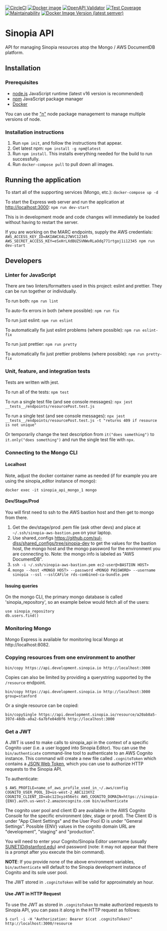 [![CircleCI](https://circleci.com/gh/LD4P/sinopia_api.svg?style=svg)](https://circleci.com/gh/LD4P/sinopia_api)
[![Docker image](https://images.microbadger.com/badges/image/ld4p/sinopia_api.svg)](https://microbadger.com/images/ld4p/sinopia_api "Get your own image badge on microbadger.com")
[![OpenAPI Validator](http://validator.swagger.io/validator?url=https://raw.githubusercontent.com/LD4P/sinopia_api/main/openapi.yml)](http://validator.swagger.io/validator/debug?url=https://raw.githubusercontent.com/LD4P/sinopia_api/main/openapi.yml)
[![Test Coverage](https://api.codeclimate.com/v1/badges/8cfcf854f776a8c16e4a/test_coverage)](https://codeclimate.com/github/LD4P/sinopia_api/test_coverage)
[![Maintainability](https://api.codeclimate.com/v1/badges/8cfcf854f776a8c16e4a/maintainability)](https://codeclimate.com/github/LD4P/sinopia_api/maintainability)
[![Docker Image Version (latest semver)](https://img.shields.io/docker/v/ld4p/sinopia_api?sort=semver)](https://hub.docker.com/repository/docker/ld4p/sinopia_api/tags?page=1&ordering=last_updated)

# Sinopia API

API for managing Sinopia resources atop the Mongo / AWS DocumentDB platform.

## Installation

### Prerequisites

* [node.js](https://nodejs.org/en/download/) JavaScript runtime (latest v16 version is recommended)
* [npm](https://www.npmjs.com/) JavaScript package manager
* [Docker](https://www.docker.com/)

You can use the ["n"](https://www.npmjs.com/package/n) node package management to manage multiple versions of node.

### Installation instructions

1.  Run `npm init`, and follow the instructions that appear.
2.  Get latest npm: `npm install -g npm@latest`
3.  Run `npm install`. This installs everything needed for the build to run successfully.
4.  Run `docker-compose pull` to pull down all images.

## Running the application
To start all of the supporting services (Mongo, etc.):
`docker-compose up -d`

To start the Express web server and run the application at [http://localhost:3000](http://localhost:3000):
`npm run dev-start`

This is in development mode and code changes will immediately be loaded without having to restart the server.

If you are working on the MARC endpoints, supply the AWS credentials:
`AWS_ACCESS_KEY_ID=AKIAWCX4L27WVC12345 AWS_SECRET_ACCESS_KEY=eSxHrLXdBUZSVNWvRLaOdq771rtgoj1i12345 npm run dev-start`

## Developers

### Linter for JavaScript

There are two linters/formatters used in this project: eslint and prettier.
They can be run together or individually.

To run both:
`npm run lint`

To auto-fix errors in both (where possible):
`npm run fix`

To run just eslint:
`npm run eslint`

To automatically fix just eslint problems (where possible):
`npm run eslint-fix`

To run just prettier:
`npm run pretty`

To automatically fix just prettier problems (where possible):
`npm run pretty-fix`

### Unit, feature, and integration tests

Tests are written with jest.

To run all of the tests:
`npm test`

To run a single test file (and see console messages):
`npx jest __tests__/endpoints/resourcePost.test.js`

To run a single test (and see console messages):
`npx jest __tests__/endpoints/resourcePost.test.js -t "returns 409 if resource is not unique"`

Or temporarily change the test description from `it("does something")` to `it.only("does something")` and run the single test file with `npx`.

### Connecting to the Mongo CLI

#### Localhost

Note, adjust the docker container name as needed (if for example you are using the sinopia_editor instance of mongo):

`docker exec -it sinopia_api_mongo_1 mongo`

#### Dev/Stage/Prod

You will first need to ssh to the AWS bastion host and then get to mongo from there.

1. Get the dev/stage/prod .pem file (ask other devs) and place at `~/.ssh/sinopia-aws-bastion.pem` on your laptop.
2. Use shared_configs https://github.com/sul-dlss/shared_configs/tree/sinopia-dev to get the values for the bastion host, the mongo host and the mongo password for the environment you are connecting to.  Note: the mongo info is labeled as "AWS DocumentDB".
3. `ssh -i ~/.ssh/sinopia-aws-bastion.pem ec2-user@<BASTION HOST>`
4. `mongo --host <MONGO HOST> --password <MONGO PASSWORD> --username sinopia --ssl --sslCAFile rds-combined-ca-bundle.pem`

#### Issuing queries

On the mongo CLI, the primary mongo database is called 'sinopia_repository', so an example below would fetch all of the users:

```
use sinopia_repository
db.users.find()
```

### Monitoring Mongo
Mongo Express is available for monitoring local Mongo at http://localhost:8082.

### Copying resources from one environment to another
```
bin/copy https://api.development.sinopia.io http://localhost:3000
```

Copies can also be limited by providing a querystring supported by the `/resource` endpoint.
```
bin/copy https://api.development.sinopia.io http://localhost:3000 group=stanford
```

Or a single resource can be copied:
```
bin/copySingle https://api.development.sinopia.io/resource/a20ab8a5-397d-48db-a0a2-6a7bfe04d8f6 http://localhost:3000
```

### Get a JWT

A JWT is used to make calls to sinopia_api in the context of a specific Cognito user (i.e. a user logged into Sinopia Editor). You can use the `bin/authenticate` command-line tool to authenticate to an AWS Cognito instance. This command will create a new file called `.cognitoToken` which contains a [JSON Web Token](https://jwt.io/), which you can use to authorize HTTP requests to the Sinopia API.

To authenticate:

```shell
$ AWS_PROFILE=name_of_aws_profile_used_in_~/.aws/config COGNITO_USER_POOL_ID=us-west-2_ABC123XYZ COGNITO_CLIENT_ID=abc123xyz456etc AWS_COGNITO_DOMAIN=https://sinopia-{ENV}.auth.us-west-2.amazoncognito.com bin/authenticate
```

The cognito user pool and client ID are available in the AWS Cognito Console for the specific environment (dev, stage or prod). The Client ID is under "App Client Settings" and the User Pool ID is under "General Settings". Possible {ENV} values in the cognito domain URL are "development", "staging" and "production".

You will need to enter your Cognito/Sinopia Editor username (usually SUNETID@stanford.edu) and password (note: it may not appear that there is a prompt after you execute the bin command).

**NOTE**: If you provide none of the above environment variables, `bin/authenticate` will default to the Sinopia development instance of Cognito and its sole user pool.

The JWT stored in `.cognitoToken` will be valid for approximately an hour.

#### Use JWT in HTTP Request

To use the JWT as stored in `.cognitoToken` to make authorized requests to Sinopia API, you can pass it along in the HTTP request as follows:

```shell
$ curl -i -H "Authorization: Bearer $(cat .cognitoToken)" http://localhost:3000/resource
```
